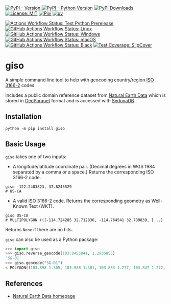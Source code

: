 [![PyPI - Version](https://img.shields.io/pypi/v/giso)](https://pypi.org/project/giso/)
[![PyPI - Python Version](https://img.shields.io/pypi/pyversions/giso)](https://pypi.org/project/giso/)
[![PyPI Downloads](https://static.pepy.tech/badge/giso/month)](https://pepy.tech/projects/giso)
[![License: MIT](https://img.shields.io/badge/License-MIT-lightgrey.svg?logo=)](https://github.com/corbel-spatial/giso/blob/main/LICENSE)
[![Pixi](https://img.shields.io/endpoint?url=https%3A%2F%2Fraw.githubusercontent.com%2Fprefix-dev%2Fpixi%2Fmain%2Fassets%2Fbadge%2Fv0.json&label=%E2%9C%A8)](https://pixi.sh)
[![uv](https://img.shields.io/endpoint?url=https://raw.githubusercontent.com/astral-sh/uv/main/assets/badge/v0.json)](https://github.com/astral-sh/uv)

[![Actions Workflow Status: Test Python Prerelease](https://img.shields.io/github/actions/workflow/status/corbel-spatial/giso/py-prerelease.yml?label=3.15.0a0
)](https://github.com/corbel-spatial/giso/actions/workflows/py-prerelease.yml)
[![GitHub Actions Workflow Status: Linux](https://img.shields.io/github/actions/workflow/status/corbel-spatial/giso/pytest-linux.yml?label=Linux&logo=linux&logoColor=white)](https://github.com/corbel-spatial/giso/actions/workflows/pytest-linux.yml)
[![GitHub Actions Workflow Status: Windows](https://img.shields.io/github/actions/workflow/status/corbel-spatial/giso/pytest-windows.yml?label=Windows)](https://github.com/corbel-spatial/giso/actions/workflows/pytest-windows.yml)
[![GitHub Actions Workflow Status: macOS](https://img.shields.io/github/actions/workflow/status/corbel-spatial/giso/pytest-macos.yml?label=macOS)](https://github.com/corbel-spatial/giso/actions/workflows/pytest-macos.yml)
[![GitHub Actions Workflow Status: Black](https://img.shields.io/github/actions/workflow/status/corbel-spatial/giso/lint.yml?label=Black%20%26%20Ruff)](https://github.com/corbel-spatial/giso/actions/workflows/lint.yml)
[![Test Coverage: SlipCover](https://img.shields.io/badge/dynamic/json?url=https%3A%2F%2Fraw.githubusercontent.com%2Fcorbel-spatial%2Fgiso%2Frefs%2Fheads%2Fmain%2Fdocs%2Fpytest_coverage.json&query=%24.summary.percent_covered_display&label=Coverage%20%25&color=brightgreen)](https://github.com/corbel-spatial/giso/actions/workflows/coverage.yml)
# giso

A simple command line tool to help with geocoding country/region [ISO 3166-2](https://en.wikipedia.org/wiki/ISO_3166-2) codes.

Includes a public domain reference dataset from [Natural Earth Data](https://github.com/nvkelso/natural-earth-vector)
which is stored in [GeoParquet](https://geoparquet.org/) format and is accessed with [SedonaDB](https://sedona.apache.org/sedonadb/latest/).

## Installation

```shell
python -m pip install giso
```

## Basic Usage

`giso` takes one of two inputs:

- A longitude/latitude coordinate pair. (Decimal degrees in WGS 1984 separated by a comma or a space.)
Returns the corresponding ISO 3166-2 code.

```shell
giso -122.2483823, 37.8245529
# US-CA
```

- A valid ISO 3166-2 code. Returns the corresponding geometry as Well-Known Text (WKT).

```shell
giso US-CA
# MULTIPOLYGON (((-114.724285 32.712836, -114.764541 32.709839, [...]
```

Returns `None` if there are no hits.

`giso` can also be used as a Python package:

```python
>>> import giso
>>> giso.reverse_geocode(103.8455041, 1.2936855)
'SG-01'
>>> giso.geocode("SG-01")
< POLYGON((103.898 1.305, 103.888 1.301, 103.853 1.277, 103.847 1.272, 103.8 ... >
```


## References

- [Natural Earth Data homepage](https://www.naturalearthdata.com/)
